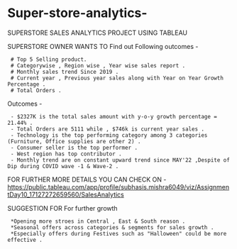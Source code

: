 # Super-store-analytics-
SUPERSTORE SALES ANALYTICS PROJECT USING TABLEAU


SUPERSTORE OWNER WANTS TO Find out Following outcomes - 

     # Top 5 Selling product.
     # Categorywise , Region wise , Year wise sales report .
     # Monthly sales trend Since 2019 .
     # Current year , Previous year sales along with Year on Year Growth Percentage . 
     # Total Orders .

Outcomes - 

     - $2327K is the total sales amount with y-o-y growth percentage = 21.44% .
     - Total Orders are 5111 while , $746k is current year sales . 
     - Technology is the top performing category among 3 categories (Furniture, Office supplies are other 2) . 
     - Consumer seller is the top performer .
     - West region has top contributor . 
     - Monthly trend are on constant upward trend since MAY'22 ,Despite of Dip during COVID wave -1 & Wave-2 . 

FOR FURTHER MORE DETAILS YOU CAN CHECK ON - 
                https://public.tableau.com/app/profile/subhasis.mishra6049/viz/AssignmentDay10_17127272659560/SalesAnalytics

SUGGESTION FOR For further growth 

     *Opening more stroes in Central , East & South reason . 
     *Seasonal offers across categories & segments for sales growth . 
     *Especially offers during Festives such as "Halloween" could be more effective . 

